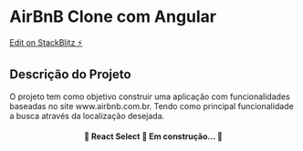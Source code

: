 # AirBnB Clone com Angular

[Edit on StackBlitz ⚡️](https://stackblitz.com/edit/angular-ivy-zxfajd)

## Descrição do Projeto
<p align=>O projeto tem como objetivo construir uma aplicação com funcionalidades baseadas no site www.airbnb.com.br. Tendo como principal funcionalidade a busca através da localização desejada.</p>

<h4 align="center"> 
	🚧  React Select 🚀 Em construção...  🚧
</h4>
